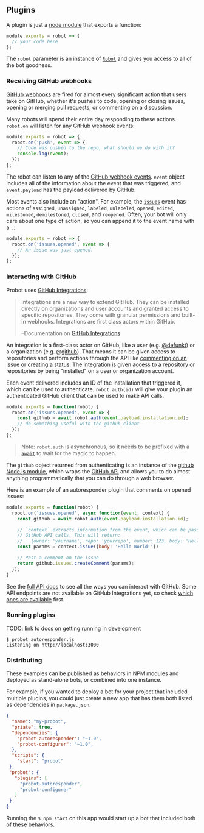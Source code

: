## Plugins

A plugin is just a [node module](https://nodejs.org/api/modules.html) that exports a function:

```js
module.exports = robot => {
  // your code here
};
```

The `robot` parameter is an instance of [`Robot`](/lib/robot.js) and gives you access to all of the bot goodness.

### Receiving GitHub webhooks

[GitHub webhooks](https://developer.github.com/webhooks/) are fired for almost every significant action that users take on GitHub, whether it's pushes to code, opening or closing issues, opening or merging pull requests, or commenting on a discussion.

Many robots will spend their entire day responding to these actions. `robot.on` will listen for any GitHub webhook events:

```js
module.exports = robot => {
  robot.on('push', event => {
    // Code was pushed to the repo, what should we do with it?
    console.log(event);
  });
};
```

The robot can listen to any of the [GitHub webhook events](https://developer.github.com/webhooks/#events). `event` object includes all of the information about the event that was triggered, and `event.payload` has the payload delivered by GitHub.

Most events also include an "action". For example, the [`issues`](https://developer.github.com/v3/activity/events/types/#issuesevent) event has actions of `assigned`, `unassigned`, `labeled`, `unlabeled`, `opened`, `edited`, `milestoned`, `demilestoned`, `closed`, and `reopened`. Often, your bot will only care about one type of action, so you can append it to the event name with a `.`:

```js
module.exports = robot => {
  robot.on('issues.opened', event => {
    // An issue was just opened.
  });
};
```

### Interacting with GitHub

Probot uses [GitHub Integrations](https://developer.github.com/early-access/integrations/):

> Integrations are a new way to extend GitHub. They can be installed directly on organizations and user accounts and granted access to specific repositories. They come with granular permissions and built-in webhooks. Integrations are first class actors within GitHub.
>
> –Documentation on [GitHub Integrations](https://developer.github.com/early-access/integrations/)

An integration is a first-class actor on GitHub, like a user (e.g. [@defunkt](https://github/defunkt)) or a organization (e.g. [@github](https://github.com/github)). That means it can be given access to repositories and perform actions through the API like [commenting on an issue](https://developer.github.com/v3/issues/comments/#create-a-comment) or [creating a status](https://developer.github.com/v3/repos/statuses/#create-a-status). The integration is given access to a repository or repositories by being "installed" on a user or organization account.

Each event delivered includes an ID of the installation that triggered it, which can be used to authenticate. `robot.auth(id)` will give your plugin an authenticated GitHub client that can be used to make API calls.

```js
module.exports = function(robot) {
  robot.on('issues.opened', event => {
    const github = await robot.auth(event.payload.installation.id);
    // do something useful with the github client
  });
};
```

> Note: `robot.auth` is asynchronous, so it needs to be prefixed with a [`await`](https://developer.mozilla.org/en-US/docs/Web/JavaScript/Reference/Operators/await) to wait for the magic to happen.

The `github` object returned from authenticating is an instance of the [github Node.js module](https://github.com/mikedeboer/node-github), which wraps the [GitHub API](https://developer.github.com/v3/) and allows you to do almost anything programmatically that you can do through a web browser.

Here is an example of an autoresponder plugin that comments on opened issues:

```js
module.exports = function(robot) {
  robot.on('issues.opened', async function(event, context) {
    const github = await robot.auth(event.payload.installation.id);

    // `context` extracts information from the event, which can be passed to
    // GitHub API calls. This will return:
    //   {owner: 'yourname', repo: 'yourrepo', number: 123, body: 'Hello World!}
    const params = context.issue({body: 'Hello World!'})

    // Post a comment on the issue
    return github.issues.createComment(params);
  });
}
```

See the [full API docs](https://mikedeboer.github.io/node-github/) to see all the ways you can interact with GitHub. Some API endpoints are not available on GitHub Integrations yet, so check [which ones are available](https://developer.github.com/early-access/integrations/available-endpoints/) first.

### Running plugins

TODO: link to docs on getting running in development

```
$ probot autoresponder.js
Listening on http://localhost:3000
```

### Distributing

These examples can be published as behaviors in NPM modules and deployed as stand-alone bots, or combined into one instance.

For example, if you wanted to deploy a bot for your project that included multiple plugins, you could just create a new app that has them both listed as dependencies in `package.json`:

```json
{
  "name": "my-probot",
  "priate": true,
  "dependencies": {
    "probot-autoresponder": "~1.0",
    "probot-configurer": "~1.0",
  },
  "scripts": {
    "start": "probot"
 },
 "probot": {
   "plugins": [
     "probot-autoresponder",
     "probot-configurer"
   ]
 }
}
```

Running the `$ npm start` on this app would start up a bot that included both of these behaviors.
